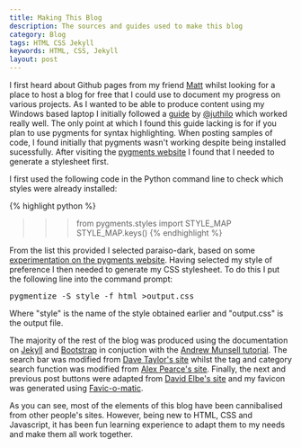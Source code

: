 ```yaml
---
title: Making This Blog
description: The sources and guides used to make this blog
category: Blog
tags: HTML CSS Jekyll
keywords: HTML, CSS, Jekyll
layout: post
---
```

I first heard about Github pages from my friend [Matt](http://mattsumme.rs/) whilst looking for a place to host a blog for free that I could use to document my progress on various projects.
As I wanted to be able to produce content using my Windows based laptop I initially followed a [guide](http://jekyll-windows.juthilo.com/]) by [@juthilo](https://twitter.com/juthilo) which worked really well.
The only point at which I found this guide lacking is for if you plan to use pygments for syntax highlighting.
When posting samples of code, I found initially that pygments wasn't working despite being installed sucessfully.
After visiting the [pygments website](http://pygments.org/) I found that I needed to generate a stylesheet first.

I first used the following code in the Python command line to check which styles were already installed:

{% highlight python %}
>>> from pygments.styles import STYLE_MAP
>>> STYLE_MAP.keys()
{% endhighlight %}

From the list this provided I selected paraiso-dark, based on some [experimentation on the pygments website](http://pygments.org/demo/).
Having selected my style of preference I then needed to generate my CSS stylesheet.
To do this I put the following line into the command prompt:

<kbd>pygmentize -S style -f html >output.css</kbd>

Where  "style" is the name of the style obtained earlier and "output.css" is the output file.

The majority of the rest of the blog was produced using the documentation on [Jekyll](http://jekyllrb.com/) and [Bootstrap](http://getbootstrap.com/) in conjuction with the [Andrew Munsell tutorial](http://learn.andrewmunsell.com/learn/jekyll-by-example/tutorial).
The search bar was modified from [Dave Taylor's site](http://www.askdavetaylor.com/how_can_i_add_a_google_search_box_to_my_web_site/) whilst the tag and category search function was modified from [Alex Pearce's site](https://alexpearce.me/2012/04/simple-jekyll-searching/).
Finally, the next and previous post buttons were adapted from [David Elbe's site](http://david.elbe.me/jekyll/2015/06/20/how-to-link-to-next-and-previous-post-with-jekyll.html) and my favicon was generated using [Favic-o-matic](http://www.favicomatic.com/).

As you can see, most of the elements of this blog have been cannibalised from other people's sites. However, being new to HTML, CSS and Javascript, it has been fun learning experience to adapt them to my needs and make them all work together.

